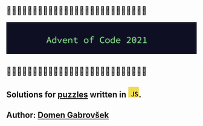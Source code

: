 #

## 🎄🎁🎄🎁🎄🎁🎄🎁🎄🎁🎄🎁🎄🎁🎄🎁🎄🎁🎄🎁🎄🎁🎄🎁🎄🎁🎄

![logo](https://raw.githubusercontent.com/orfeasa/advent-of-code-2021/master/header.png)

## 🎄🎁🎄🎁🎄🎁🎄🎁🎄🎁🎄🎁🎄🎁🎄🎁🎄🎁🎄🎁🎄🎁🎄🎁🎄🎁🎄

## Solutions for [puzzles](https://adventofcode.com) written in  ![jslogo](./javascript.png).

## Author: [Domen Gabrovšek](https://www.github.com/domengabrovsek)